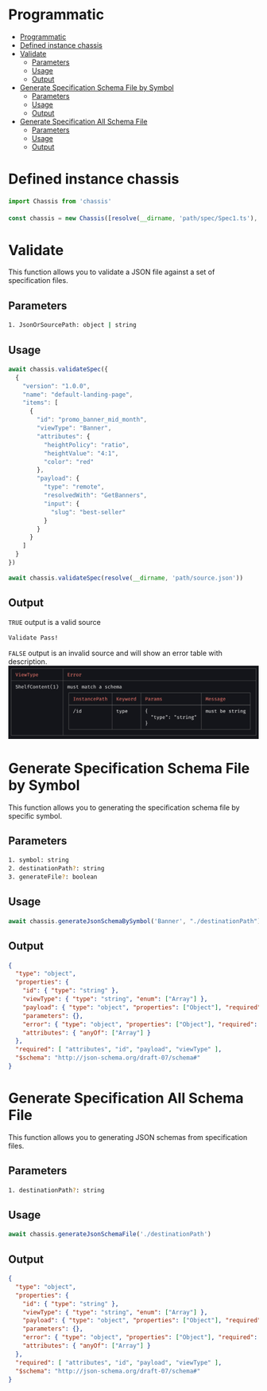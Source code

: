 # Programmatic

- [Programmatic](#programmatic)
- [Defined instance chassis](#defined-instance-chassis)
- [Validate](#validate)
  - [Parameters](#parameters)
  - [Usage](#usage)
  - [Output](#output)
- [Generate Specification Schema File by Symbol](#generate-specification-schema-file-by-symbol)
  - [Parameters](#parameters-1)
  - [Usage](#usage-1)
  - [Output](#output-1)
- [Generate Specification All Schema File](#generate-specification-all-schema-file)
  - [Parameters](#parameters-2)
  - [Usage](#usage-2)
  - [Output](#output-2)

# Defined instance chassis

```ts
import Chassis from 'chassis'

const chassis = new Chassis([resolve(__dirname, 'path/spec/Spec1.ts'), resolve(__dirname, 'path/spec/Spec2.ts')])
```

# Validate

This function allows you to validate a JSON file against a set of specification files.

## Parameters
```sh
1. JsonOrSourcePath: object | string
```

## Usage

```ts
await chassis.validateSpec({ 
  {
    "version": "1.0.0",
    "name": "default-landing-page",
    "items": [
      {
        "id": "promo_banner_mid_month",
        "viewType": "Banner",
        "attributes": {
          "heightPolicy": "ratio",
          "heightValue": "4:1",
          "color": "red"
        },
        "payload": {
          "type": "remote",
          "resolvedWith": "GetBanners",
          "input": {
            "slug": "best-seller"
          }
        }
      }
    ]
  }
})
```

```ts
await chassis.validateSpec(resolve(__dirname, 'path/source.json'))
```

## Output

`TRUE` output is a valid source

```bash
Validate Pass!
```

`FALSE` output is an invalid source and will show an error table with description.
![ErrorTable](../asset/error-table.png)


# Generate Specification Schema File by Symbol

This function allows you to generating the specification schema file by specific symbol.

## Parameters
```sh
1. symbol: string
2. destinationPath?: string
3. generateFile?: boolean
```

## Usage


```ts
await chassis.generateJsonSchemaBySymbol('Banner', "./destinationPath")
```

## Output
```json
{
  "type": "object",
  "properties": {
    "id": { "type": "string" },
    "viewType": { "type": "string", "enum": ["Array"] },
    "payload": { "type": "object", "properties": ["Object"], "required": ["Array"] },
    "parameters": {},
    "error": { "type": "object", "properties": ["Object"], "required": ["Array"] },
    "attributes": { "anyOf": ["Array"] }
  },
  "required": [ "attributes", "id", "payload", "viewType" ],
  "$schema": "http://json-schema.org/draft-07/schema#"
}
```

# Generate Specification All Schema File

This function allows you to generating JSON schemas from specification files.

## Parameters
```sh
1. destinationPath?: string
```

## Usage

```ts
await chassis.generateJsonSchemaFile('./destinationPath')
```

## Output
```json
{
  "type": "object",
  "properties": {
    "id": { "type": "string" },
    "viewType": { "type": "string", "enum": ["Array"] },
    "payload": { "type": "object", "properties": ["Object"], "required": ["Array"] },
    "parameters": {},
    "error": { "type": "object", "properties": ["Object"], "required": ["Array"] },
    "attributes": { "anyOf": ["Array"] }
  },
  "required": [ "attributes", "id", "payload", "viewType" ],
  "$schema": "http://json-schema.org/draft-07/schema#"
}
```